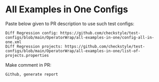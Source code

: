 # All Examples in One Configs
Paste below given to PR description to use such test configs:
```
Diff Regression config: https://github.com/checkstyle/test-configs/blob/main/OperatorWrap/all-examples-in-one/config-all-in-one.xml
Diff Regression projects: https://github.com/checkstyle/test-configs/blob/main/OperatorWrap/all-examples-in-one/list-of-projects.properties
```
Make comment in PR:
```
Github, generate report
```
